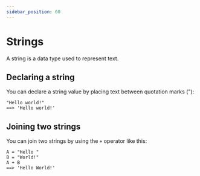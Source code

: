 ```yaml
---
sidebar_position: 60
---
```


# Strings

A string is a data type used to represent text.

## Declaring a string

You can declare a string value by placing text between quotation marks ("):

```deci live
"Hello world!"
==> 'Hello world!'
```

## Joining two strings

You can join two strings by using the `+` operator like this:

```deci live
A = "Hello "
B = "World!"
A + B
==> 'Hello World!'
```
